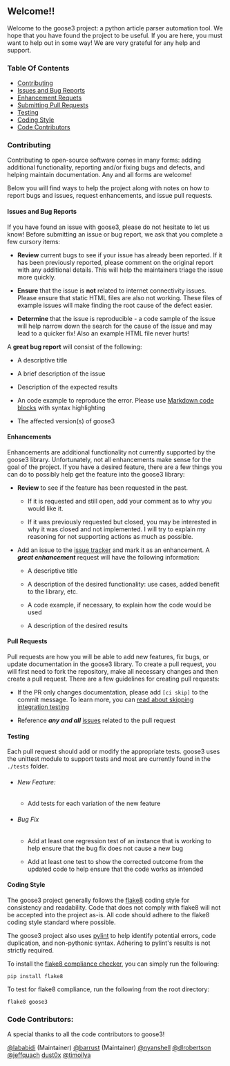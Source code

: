 
## Welcome!!

Welcome to the goose3 project: a python article parser automation tool. We hope
that you have found the project to be useful. If you are here, you must want to
help out in some way! We are very grateful for any help and support.

### Table Of Contents
* [Contributing](#contributing)
* [Issues and Bug Reports](#issues-and-bug-reports)
* [Enhancement Requets](#enhancements)
* [Submitting Pull Requests](#pull-requests)
* [Testing](#testing)
* [Coding Style](#coding-style)
* [Code Contributors](#code-contributors)

### Contributing

Contributing to open-source software comes in many forms: adding additional
functionality, reporting and/or fixing bugs and defects, and helping maintain
documentation. Any and all forms are welcome!

Below you will find ways to help the project along with notes on how to report
bugs and issues, request enhancements, and issue pull requests.

#### Issues and Bug Reports

If you have found an issue with goose3, please do not hesitate to let us
know! Before submitting an issue or bug report, we ask that you complete a few
cursory items:

* **Review** current bugs to see if your issue has already been reported. If it
has been previously reported, please comment on the original report with any
additional details. This will help the maintainers triage the issue more
quickly.

* **Ensure** that the issue is **not** related to internet connectivity issues.
Please ensure that static HTML files are also not working. These files of
example issues will make finding the root cause of the defect easier.

* **Determine** that the issue is reproducible - a code sample of the issue
will help narrow down the search for the cause of the issue and may lead to a
quicker fix! Also an example HTML file never hurts!

A **great bug report** will consist of the following:

* A descriptive title

* A brief description of the issue

* Description of the expected results

* An code example to reproduce the error. Please use
[Markdown code blocks](https://help.github.com/articles/creating-and-highlighting-code-blocks/)
with syntax highlighting

* The affected version(s) of goose3

#### Enhancements

Enhancements are additional functionality not currently supported by the
goose3 library. Unfortunately, not all enhancements make sense for the
goal of the project. If you have a desired feature, there are a few things you
can do to possibly help get the feature into the goose3 library:

* **Review** to see if the feature has been requested in the past.

    * If it is requested and still open, add your comment as to why you would
    like it.

    * If it was previously requested but closed, you may be interested in why
    it was closed and not implemented. I will try to explain my reasoning for
    not supporting actions as much as possible.

* Add an issue to the
[issue tracker](https://github.com/barrust/mediawiki/issues) and mark it as an
enhancement. A ***great enhancement*** request will have the following
information:

    * A descriptive title

    * A description of the desired functionality: use cases, added benefit to
    the library, etc.

    * A code example, if necessary, to explain how the code would be used

    * A description of the desired results

#### Pull Requests

Pull requests are how you will be able to add new features, fix bugs, or update
documentation in the goose3 library. To create a pull request, you will
first need to fork the repository, make all necessary changes and then create
a pull request. There are a few guidelines for creating pull requests:

* If the PR only changes documentation, please add `[ci skip]` to the commit
message. To learn more, you can [read about skipping integration testing](https://docs.travis-ci.com/user/customizing-the-build#Skipping-a-build)

* Reference ***any and all*** [issues](https://github.com/barrust/mediawiki/issues)
related to the pull request

#### Testing

Each pull request should add or modify the appropriate tests. goose3 uses
the unittest module to support tests and most are currently found in the
`./tests` folder.

* ###### New Feature:
    * Add tests for each variation of the new feature

* ###### Bug Fix
    * Add at least one regression test of an instance that is working to help
    ensure that the bug fix does not cause a new bug

    * Add at least one test to show the corrected outcome from the updated code
    to help ensure that the code works as intended

#### Coding Style

The goose3 project generally follows the
[flake8](https://github.com/PyCQA/flake8) coding style for consistency
and readability. Code that does not comply with flake8 will not be accepted into
the project as-is. All code should adhere to the flake8 coding style standard
where possible.

The goose3 project also uses [pylint](https://www.pylint.org/)
to help identify potential errors, code duplication, and non-pythonic syntax.
Adhering to pylint's results is not strictly required.

To install the [flake8 compliance checker](https://pypi.org/project/flake8/),
you can simply run the following:

```
pip install flake8
```

To test for flake8 compliance, run the following from the root directory:

```
flake8 goose3
```

### Code Contributors:

A special thanks to all the code contributors to goose3!

[@lababidi](https://github.com/lababidi) (Maintainer)
[@barrust](https://github.com/barrust) (Maintainer)
[@nyanshell](https://github.com/nyanshell)
[@dlrobertson](https://github.com/dlrobertson)
[@jeffquach](https://github.com/jeffquach)
[dust0x](https://github.com/dust0x)
[@timoilya](https://github.com/timoilya)
